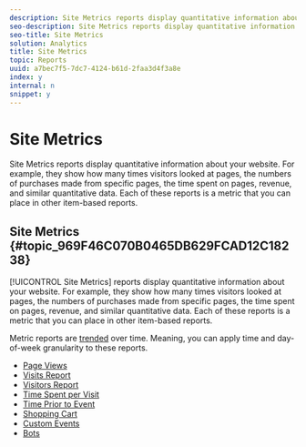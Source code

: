 ```yaml
---
description: Site Metrics reports display quantitative information about your website. For example, they show how many times visitors looked at pages, the numbers of purchases made from specific pages, the time spent on pages, revenue, and similar quantitative data. Each of these reports is a metric that you can place in other item-based reports.
seo-description: Site Metrics reports display quantitative information about your website. For example, they show how many times visitors looked at pages, the numbers of purchases made from specific pages, the time spent on pages, revenue, and similar quantitative data. Each of these reports is a metric that you can place in other item-based reports.
seo-title: Site Metrics
solution: Analytics
title: Site Metrics
topic: Reports
uuid: a7bec7f5-7dc7-4124-b61d-2faa3d4f3a8e
index: y
internal: n
snippet: y
---
```


# Site Metrics

Site Metrics reports display quantitative information about your website. For example, they show how many times visitors looked at pages, the numbers of purchases made from specific pages, the time spent on pages, revenue, and similar quantitative data. Each of these reports is a metric that you can place in other item-based reports.

## Site Metrics {#topic_969F46C070B0465DB629FCAD12C18238}

[!UICONTROL Site Metrics] reports display quantitative information about your website. For example, they show how many times visitors looked at pages, the numbers of purchases made from specific pages, the time spent on pages, revenue, and similar quantitative data. Each of these reports is a metric that you can place in other item-based reports. 

Metric reports are [trended](/help/components/c-variables/dimensionslist/reports-types.md) over time. Meaning, you can apply time and day-of-week granularity to these reports.

* [Page Views](../../../components/c-variables/dimensionslist/reports-page-views.md#concept_332C9BDFD6C1495C8362860478B9BA33) 
* [Visits Report](../../../components/c-variables/dimensionslist/reports-visits.md#concept_50CA55CF2A41430CBC754AEEEE6023A9) 
* [Visitors Report](../../../components/c-variables/dimensionslist/reports-visitors.md#concept_7371DAB5DA474D03A2D1448F151E011B) 
* [Time Spent per Visit](../../../components/c-variables/dimensionslist/reports-time-spent-per-visit.md#concept_E3D0FEC81E1F4987B39CC467F19FFCFF) 
* [Time Prior to Event](../../../components/c-variables/dimensionslist/reports-time-prior-to-event.md#concept_00820DACA2F24EE6A83B0FB211BE6907) 
* [Shopping Cart](../../../components/c-variables/dimensionslist/reports-shopping-cart.md#concept_6AEC5A6C707B46B790C1A79E72F9A339) 
* [Custom Events](../../../components/c-variables/dimensionslist/reports-custom-events.md#concept_9337B2FB8A3F417BA8689FE7FD64629F) 
* [Bots](../../../components/c-variables/dimensionslist/reports-bots.md#concept_15E1C8514EF54581A9467877F62426EC)
